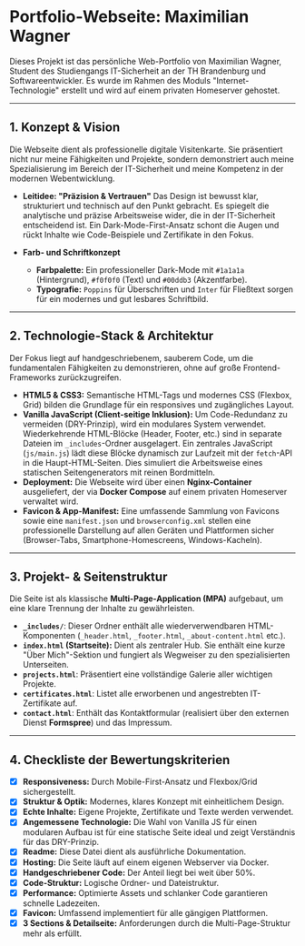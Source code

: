 # Portfolio-Webseite: Maximilian Wagner

Dieses Projekt ist das persönliche Web-Portfolio von Maximilian Wagner, Student des Studiengangs IT-Sicherheit an der TH Brandenburg und Softwareentwickler. Es wurde im Rahmen des Moduls "Internet-Technologie" erstellt und wird auf einem privaten Homeserver gehostet.

---

## 1. Konzept & Vision

Die Webseite dient als professionelle digitale Visitenkarte. Sie präsentiert nicht nur meine Fähigkeiten und Projekte, sondern demonstriert auch meine Spezialisierung im Bereich der IT-Sicherheit und meine Kompetenz in der modernen Webentwicklung.

* **Leitidee: "Präzision & Vertrauen"**
  Das Design ist bewusst klar, strukturiert und technisch auf den Punkt gebracht. Es spiegelt die analytische und präzise Arbeitsweise wider, die in der IT-Sicherheit entscheidend ist. Ein Dark-Mode-First-Ansatz schont die Augen und rückt Inhalte wie Code-Beispiele und Zertifikate in den Fokus.

* **Farb- und Schriftkonzept**
	* **Farbpalette:** Ein professioneller Dark-Mode mit `#1a1a1a` (Hintergrund), `#f0f0f0` (Text) und `#00ddb3` (Akzentfarbe).
	* **Typografie:** `Poppins` für Überschriften und `Inter` für Fließtext sorgen für ein modernes und gut lesbares Schriftbild.

---

## 2. Technologie-Stack & Architektur

Der Fokus liegt auf handgeschriebenem, sauberem Code, um die fundamentalen Fähigkeiten zu demonstrieren, ohne auf große Frontend-Frameworks zurückzugreifen.

* **HTML5 & CSS3:** Semantische HTML-Tags und modernes CSS (Flexbox, Grid) bilden die Grundlage für ein responsives und zugängliches Layout.
* **Vanilla JavaScript (Client-seitige Inklusion):** Um Code-Redundanz zu vermeiden (DRY-Prinzip), wird ein modulares System verwendet. Wiederkehrende HTML-Blöcke (Header, Footer, etc.) sind in separate Dateien im `_includes`-Ordner ausgelagert. Ein zentrales JavaScript (`js/main.js`) lädt diese Blöcke dynamisch zur Laufzeit mit der `fetch`-API in die Haupt-HTML-Seiten. Dies simuliert die Arbeitsweise eines statischen Seitengenerators mit reinen Bordmitteln.
* **Deployment:** Die Webseite wird über einen **Nginx-Container** ausgeliefert, der via **Docker Compose** auf einem privaten Homeserver verwaltet wird.
* **Favicon & App-Manifest:** Eine umfassende Sammlung von Favicons sowie eine `manifest.json` und `browserconfig.xml` stellen eine professionelle Darstellung auf allen Geräten und Plattformen sicher (Browser-Tabs, Smartphone-Homescreens, Windows-Kacheln).

---

## 3. Projekt- & Seitenstruktur

Die Seite ist als klassische **Multi-Page-Application (MPA)** aufgebaut, um eine klare Trennung der Inhalte zu gewährleisten.

* **`_includes/`**: Dieser Ordner enthält alle wiederverwendbaren HTML-Komponenten (`_header.html`, `_footer.html`, `_about-content.html` etc.).
* **`index.html` (Startseite):** Dient als zentraler Hub. Sie enthält eine kurze "Über Mich"-Sektion und fungiert als Wegweiser zu den spezialisierten Unterseiten.
* **`projects.html`**: Präsentiert eine vollständige Galerie aller wichtigen Projekte.
* **`certificates.html`**: Listet alle erworbenen und angestrebten IT-Zertifikate auf.
* **`contact.html`**: Enthält das Kontaktformular (realisiert über den externen Dienst **Formspree**) und das Impressum.

---

## 4. Checkliste der Bewertungskriterien

-   [x] **Responsiveness:** Durch Mobile-First-Ansatz und Flexbox/Grid sichergestellt.
-   [x] **Struktur & Optik:** Modernes, klares Konzept mit einheitlichem Design.
-   [x] **Echte Inhalte:** Eigene Projekte, Zertifikate und Texte werden verwendet.
-   [x] **Angemessene Technologie:** Die Wahl von Vanilla JS für einen modularen Aufbau ist für eine statische Seite ideal und zeigt Verständnis für das DRY-Prinzip.
-   [x] **Readme:** Diese Datei dient als ausführliche Dokumentation.
-   [x] **Hosting:** Die Seite läuft auf einem eigenen Webserver via Docker.
-   [x] **Handgeschriebener Code:** Der Anteil liegt bei weit über 50%.
-   [x] **Code-Struktur:** Logische Ordner- und Dateistruktur.
-   [x] **Performance:** Optimierte Assets und schlanker Code garantieren schnelle Ladezeiten.
-   [x] **Favicon:** Umfassend implementiert für alle gängigen Plattformen.
-   [x] **3 Sections & Detailseite:** Anforderungen durch die Multi-Page-Struktur mehr als erfüllt.